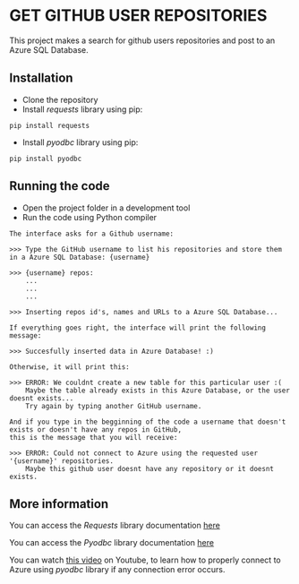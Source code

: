 # GET GITHUB USER REPOSITORIES

This project makes a search for github users repositories and post to an Azure SQL Database.

## Installation

- Clone the repository
- Install _requests_ library using pip:
``` 
pip install requests
```
- Install _pyodbc_ library using pip:
``` 
pip install pyodbc
```

## Running the code

- Open the project folder in a development tool
- Run the code using Python compiler

```
The interface asks for a Github username:

>>> Type the GitHub username to list his repositories and store them in a Azure SQL Database: {username}

>>> {username} repos: 
    ...
    ...
    ...
    
>>> Inserting repos id's, names and URLs to a Azure SQL Database...

If everything goes right, the interface will print the following message:

>>> Succesfully inserted data in Azure Database! :)

Otherwise, it will print this:

>>> ERROR: We couldnt create a new table for this particular user :(
    Maybe the table already exists in this Azure Database, or the user doesnt exists...
    Try again by typing another GitHub username.
    
And if you type in the begginning of the code a username that doesn't exists or doesn't have any repos in GitHub, 
this is the message that you will receive:

>>> ERROR: Could not connect to Azure using the requested user '{username}' repositories.
    Maybe this github user doesnt have any repository or it doesnt exists.
```

## More information

You can access the _Requests_ library documentation [here](https://requests.readthedocs.io/en/master/)

You can access the _Pyodbc_ library documentation [here](https://github.com/mkleehammer/pyodbc/wiki)

You can watch [this video](https://www.youtube.com/watch?v=_Xr_SxDeub4) on Youtube, to learn how to properly connect to Azure using _pyodbc_ library if any connection error occurs.
